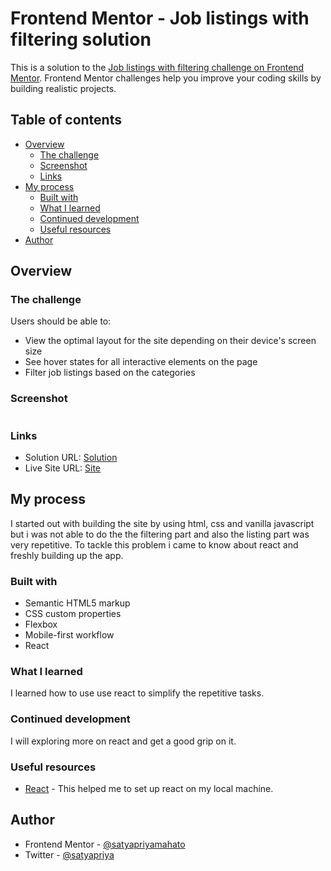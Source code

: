 # Frontend Mentor - Job listings with filtering solution

This is a solution to the [Job listings with filtering challenge on Frontend Mentor](https://www.frontendmentor.io/challenges/job-listings-with-filtering-ivstIPCt). Frontend Mentor challenges help you improve your coding skills by building realistic projects. 

## Table of contents

- [Overview](#overview)
  - [The challenge](#the-challenge)
  - [Screenshot](#screenshot)
  - [Links](#links)
- [My process](#my-process)
  - [Built with](#built-with)
  - [What I learned](#what-i-learned)
  - [Continued development](#continued-development)
  - [Useful resources](#useful-resources)
- [Author](#author)

## Overview

### The challenge

Users should be able to:

- View the optimal layout for the site depending on their device's screen size
- See hover states for all interactive elements on the page
- Filter job listings based on the categories

### Screenshot

![]()

### Links

- Solution URL: [Solution](https://github.com/SatyapriyaMahato/job-listing-app)
- Live Site URL: [Site](https://satyapriyamahato.github.io/job-listing-app/)

## My process
I started out with building the site by using html, css and vanilla javascript but i was not able to do the the filtering part and also the listing part was very repetitive. To tackle this problem i came to know about react and freshly building up the app.

### Built with
- Semantic HTML5 markup
- CSS custom properties
- Flexbox
- Mobile-first workflow
- React


### What I learned
I learned how to use use react to simplify the repetitive tasks. 

### Continued development
I will exploring more on react and get a good grip on it.

### Useful resources

- [React](https://react.dev/) - This helped me to set up react on my local machine.

## Author

- Frontend Mentor - [@satyapriyamahato](https://www.frontendmentor.io/profile/satyapriyamahato)
- Twitter - [@satyapriya](https://www.twitter.com/satyapriyamahto)

